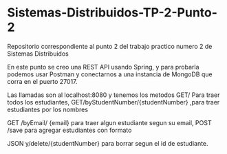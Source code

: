 # Sistemas-Distribuidos-TP-2-Punto-2
Repositorio correspondiente al punto 2 del trabajo practico numero 2 de Sistemas Distribuidos

En este punto se creo una REST API usando Spring, y para probarla podemos usar Postman y conectarnos a una instancia de MongoDB que corra en el puerto 27017. 

Las llamadas son al localhost:8080 y tenemos los metodos GET/ Para traer todos los estudiantes, GET/byStudentNumber/{studentNumber} ,para traer estudiantes por los nombres

GET /byEmail/ {email} para traer algun estudiante segun su email, POST /save para agregar estudiantes con formato

JSON y/delete/{studentNumber} para borrar segun el id de estudiante.
